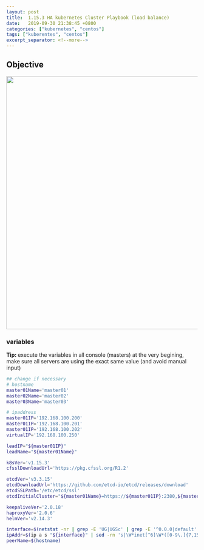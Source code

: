 ```yaml
---
layout: post
title:  1.15.3 HA kubernetes Cluster Playbook (load balance)
date:   2019-09-30 21:38:45 +0800
categories: ["kubernetes", "centos"]
tags: ["kuberentes", "centos"]
excerpt_separator: <!--more-->
---
```


## Objective
<img src="{{site.url}}/assets/images/external-etcd-topology-lb.png" style="width: 666px;" />

<!--more-->

### variables
<div class="alert alert-success" role="alert">
<i class="fa fa-check-square-o"></i>
<b>Tip: </b>execute the variables in all console (masters) at the very begining, make sure all servers are using the exact same value (and avoid manual input)
</div>

```bash
## change if necessary
# hostname
master01Name='master01'
master02Name='master02'
master03Name='master03'

# ipaddress
master01IP='192.168.100.200'
master01IP='192.168.100.201'
master01IP='192.168.100.202'
virtualIP='192.168.100.250'

leadIP="${master01IP}"
leadName="${master01Name}"

k8sVer='v1.15.3'
cfsslDownloadUrl='https://pkg.cfssl.org/R1.2'

etcdVer='v3.3.15'
etcdDownloadUrl='https://github.com/etcd-io/etcd/releases/download'
etcdSSLPath='/etc/etcd/ssl'
etcdInitialCluster="${master01Name}=https://${master01IP}:2380,${master02Name}=https://${master02IP}:2380,${master03Name}=https://${master03IP}:2380"

keepaliveVer='2.0.18'
haproxyVer='2.0.6'
helmVer='v2.14.3'

interface=$(netstat -nr | grep -E 'UG|UGSc' | grep -E '^0.0.0|default' | grep -E '[0-9.]{7,15}' | awk -F' ' '{print $NF}')
ipAddr=$(ip a s "${interface}" | sed -rn 's|\W*inet[^6]\W*([0-9\.]{7,15}).*$|\1|p')
peerName=$(hostname)
```

